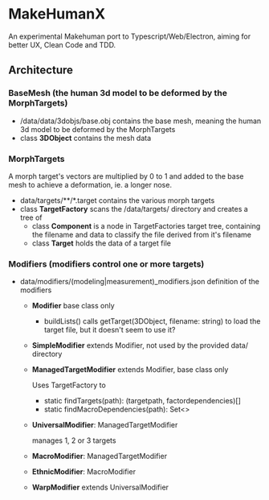 # MakeHumanX

An experimental Makehuman port to Typescript/Web/Electron, aiming for better UX, Clean Code and
TDD.

## Architecture

### BaseMesh (the human 3d model to be deformed by the MorphTargets)
* /data/data/3dobjs/base.obj contains the base mesh, meaning the human 3d model to be deformed by the MorphTargets
* class **3DObject** contains the mesh data

### MorphTargets
A morph target's vectors are multiplied by 0 to 1 and added to the base mesh to achieve a deformation, ie. a longer nose.
* data/targets/**/*.target contains the various morph targets
* class **TargetFactory** scans the /data/targets/ directory and creates a tree of
  * class **Component** is a node in TargetFactories target tree, containing the filename
    and data to classify the file derived from it's filename
  * class **Target** holds the data of a target file

### Modifiers (modifiers control one or more targets)
* data/modifiers/(modeling|measurement)_modifiers.json definition of the modifiers
  * **Modifier** base class only

    * buildLists()
      calls getTarget(3DObject, filename: string) to load the target file, but 
      it doesn't seem to use it?

  * **SimpleModifier** extends Modifier, not used by the provided data/ directory
  * **ManagedTargetModifier** extends Modifier, base class only

    Uses TargetFactory to 
    * static findTargets(path): (targetpath, factordependencies)[]
    * static findMacroDependencies(path): Set<>

  * **UniversalModifier**: ManagedTargetModifier

    manages 1, 2 or 3 targets

  * **MacroModifier**: ManagedTargetModifier
  * **EthnicModifier**: MacroModifier
  * **WarpModifier** extends UniversalModifier
